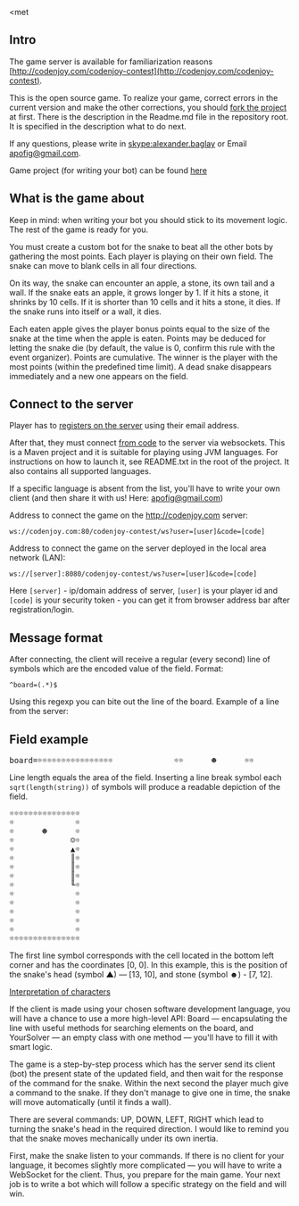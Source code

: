 ﻿<met<meta charset="UTF-8">

## Intro

The game server is available for familiarization reasons
[http://codenjoy.com/codenjoy-contest](http://codenjoy.com/codenjoy-contest).

This is the open source game. To realize your game, correct errors in the current
version and make the other corrections, you should
[fork the project](https://github.com/codenjoyme/codenjoy) at first.
There is the description in the Readme.md file in the repository root.
It is specified in the description what to do next.

If any questions, please write in [skype:alexander.baglay](skype:alexander.baglay)
or Email [apofig@gmail.com](mailto:apofig@gmail.com).

Game project (for writing your bot) can be
found [here](../../../resources/snake/user/clients.zip)

## What is the game about

Keep in mind: when writing your bot you should stick to its movement logic.
The rest of the game is ready for you.

You must create a custom bot for the snake to beat all the other bots
by gathering the most points. Each player is playing on their own field. The snake can move
to blank cells in all four directions.

On its way, the snake can encounter an apple, a stone, its own tail and a wall.
If the snake eats an apple, it grows longer by 1. If it hits a stone,                            it shrinks by 10 cells. If it is shorter than 10 cells and it hits a stone, it dies.
If the snake runs into itself or a wall, it dies.

Each eaten apple gives the player bonus points 
equal to the size of the snake at the time when the apple is eaten. 
Points may be deduced for letting the snake die (by default, the value is 0, confirm this rule with the event organizer).
Points are cumulative. The winner is the player with the most points (within the predefined
time limit). A dead snake disappears immediately and a new one appears on the field.

## Connect to the server

Player has to [registers on the server](../../../register?gameName=snake)
using their email address.

After that, they must connect [from code](../../../resources/snake/user/clients.zip)
to the server via websockets. This is a Maven project and it is suitable for playing using JVM languages.                            For instructions on how to launch it, see README.txt in the root of the project.
It also contains all supported languages.

If a specific language is absent from the list, you'll have to write your own client (and then share it with us! Here: apofig@gmail.com)

Address to connect the game on the http://codenjoy.com server:

`ws://codenjoy.com:80/codenjoy-contest/ws?user=[user]&code=[code]`

Address to connect the game on the server deployed in the local area network (LAN):

`ws://[server]:8080/codenjoy-contest/ws?user=[user]&code=[code]`

Here `[server]` - ip/domain address of server, `[user]` is your
player id and `[code]` is your security token - you can get
it from browser address bar after registration/login.

## Message format

After connecting, the client will receive a regular (every second) line
of symbols which are the encoded value of the field. Format:

`^board=(.*)$`

Using this regexp you can bite out the line of the board.
Example of a line from the server:

## Field example

<pre>board=☼☼☼☼☼☼☼☼☼☼☼☼☼☼☼☼             ☼☼      ☻      ☼☼            ☺☼☼            ▲☼☼            ║☼☼            ║☼☼            ║☼☼            ╙☼☼             ☼☼             ☼☼             ☼☼             ☼☼             ☼☼☼☼☼☼☼☼☼☼☼☼☼☼☼☼</pre>

Line length equals the area of the field. Inserting a line break symbol                            each `sqrt(length(string))` of symbols will produce a readable
depiction of the field.

<pre>☼☼☼☼☼☼☼☼☼☼☼☼☼☼☼
☼             ☼
☼      ☻      ☼
☼            ☺☼
☼            ▲☼
☼            ║☼
☼            ║☼
☼            ║☼
☼            ╙☼
☼             ☼
☼             ☼
☼             ☼
☼             ☼
☼             ☼
☼☼☼☼☼☼☼☼☼☼☼☼☼☼☼</pre>

The first line symbol corresponds with the cell located in the bottom left corner and has the coordinates [0, 0]. In this example, this is the position of the snake's head
(symbol ▲) — [13, 10], and stone (symbol ☻) - [7, 12].

[Interpretation of characters](elements.md)

If the client is made using your chosen software development language,
you will have a chance to use a more high-level API: 
Board — encapsulating the line with useful methods for searching elements on the board, and
YourSolver — an empty class with one method — you'll have to fill it with smart logic.

The game is a step-by-step process which has the server send its client (bot)
the present state of the updated field, and then wait for the response of the command for the snake.
Within the next second the player much give a command to the snake.
If they don't manage to give one in time, the snake will move automatically (until it finds a wall).

There are several commands: UP, DOWN, LEFT, RIGHT which lead to turning the snake's head
in the required direction. I would like to remind you that the snake moves mechanically under its own inertia.

First, make the snake listen to your commands. If there is no client for your language, 
it becomes slightly more complicated — you will have to write a WebSocket for the client. 
Thus, you prepare for the main game. Your next job is to write a bot 
which will follow a specific strategy on the field and will win.